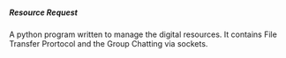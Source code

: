 ##### Resource Request
A python program written to manage the digital resources. It contains File Transfer Prortocol and the Group Chatting via sockets.
